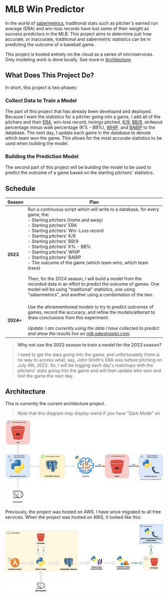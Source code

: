 # MLB Win Predictor

In the world of [sabermetrics](https://en.wikipedia.org/wiki/Sabermetrics), traditional stats such as pitcher's earned run average (ERA) and win-loss records have lost some of their weight as success predictors in the MLB. This project aims to determine just how accurate, or inaccurate, traditional and sabermetric statistics can be in predicting the outcome of a baseball game.

This project is hosted entirely on the cloud as a series of microservices. Only modeling work is done locally. See more in [Architecture](#architecture).

## What Does This Project Do?

In short, this project is two phases:

### Collect Data to Train a Model

The part of this project that has already been developed and deployed. Because I want the statistics for a pitcher *going into* a game, I add all of the pitchers and their [ERA](https://library.fangraphs.com/pitching/era/), win-loss record, innings pitched, [K/9](https://en.wikipedia.org/wiki/Strikeouts_per_nine_innings_pitched), [BB/9](https://en.wikipedia.org/wiki/Bases_on_balls_per_nine_innings_pitched), strikeout percentage minus walk percentage (K% - BB%), [WHIP](https://library.fangraphs.com/pitching/whip/), and [BABIP](https://library.fangraphs.com/pitching/babip/) to the database. The next day, I update each game in the database to denote which team won the game. This allows for the most accurate statistics to be used when building the model.

### Building the Prediction Model

The second part of this project will be building the model to be used to predict the outcome of a game based on the starting pitchers' statistics. 

## Schedule

| **Season** | **Plan**                                                                                                                                                                                                                                                                                                                                                                                                                                                                                                                                                                                                                                                                             |
| ---------- | ------------------------------------------------------------------------------------------------------------------------------------------------------------------------------------------------------------------------------------------------------------------------------------------------------------------------------------------------------------------------------------------------------------------------------------------------------------------------------------------------------------------------------------------------------------------------------------------------------------------------------------------------------------------------------------ |
| **2023**   | Run a continuous script which will write to a database, for every game, the: <br> - Starting pitchers (home and away)<br> - Starting pitchers' ERA<br> - Starting pitchers' Win-Loss record<br> - Starting pitchers' K/9<br> - Starting pitchers' BB/9<br> - Starting pitchers' K% - BB%<br> - Starting pitchers' WHIP<br> - Starting pitchers' BABIP<br> - The outcome of the game (which team wins, which team loses)<br><br>Then, for the 2024 season, I will build a model from the recorded data in an effort to predict the outcome of games. One model will be using "traditional" statistics, one using "sabermetrics", and another using a combintation of the two.<br><br> |
| **2024+**  | Use the aforementioned models to try to predict outcomes of games, record the accuracy, and refine the models/attempt to draw conclusions from this experiment.<br><br>  *Update: I am currently using the data I have collected to predict and show the results live on [mlb.jakestrasler.com](https://mlb.jakestrasler.com).*                                                                                                                                                                                                                                                                                                                                                      |

> **Why not use the 2022 season to train a model for the 2023 season?**
>
> I need to get the data *going into* the game, and unfortunately there is no way to access what, say, John Smith's ERA was before pitching on July 4th, 2022. So, I will be logging each day's matchups with the pitchers' stats going into the game and will then update who won and lost the game the next day.

## Architecture

This is currently the current architecture project.

> Note that this diagram may display weird if you have "Dark Mode" on

![alt text](resources/updated-arch-diagram.png)

Previously, the project was hosted on AWS. I have since migrated to all free services. When the project was hosted on AWS, it looked like this:

![arch](resources/aws-arch.jpg)


